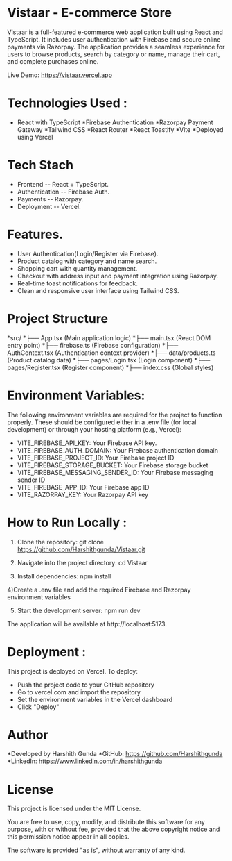 # Vistaar - E-commerce Store
Vistaar is a full-featured e-commerce web application built using React and TypeScript. It includes user authentication with Firebase and secure online payments via Razorpay. The application provides a seamless experience for users to browse products, search by category or name, manage their cart, and complete purchases online.

Live Demo: https://vistaar.vercel.app

# Technologies Used : 

* React with TypeScript
*Firebase Authentication
*Razorpay Payment Gateway
*Tailwind CSS
*React Router
*React Toastify
*Vite
*Deployed using Vercel

# Tech Stach
* Frontend -- React + TypeScript.
* Authentication -- Firebase Auth.
* Payments -- Razorpay.
* Deployment -- Vercel.

# Features.
* User Authentication(Login/Register via Firebase).
* Product catalog with category and name search.
* Shopping cart with quantity management.
* Checkout with address input and payment integration using Razorpay.
* Real-time toast notifications for feedback.
* Clean and responsive user interface using Tailwind CSS.

# Project Structure
*src/
*├── App.tsx (Main application logic)
*├── main.tsx (React DOM entry point)
*├── firebase.ts (Firebase configuration)
*├── AuthContext.tsx (Authentication context provider)
*├── data/products.ts (Product catalog data)
*├── pages/Login.tsx (Login component)
*├── pages/Register.tsx (Register component)
*├── index.css (Global styles)

# Environment Variables:
The following environment variables are required for the project to function properly. These should be configured either in a .env file (for local development) or through your hosting platform (e.g., Vercel):
* VITE_FIREBASE_API_KEY: Your Firebase API key.
* VITE_FIREBASE_AUTH_DOMAIN: Your Firebase authentication domain
* VITE_FIREBASE_PROJECT_ID: Your Firebase project ID
* VITE_FIREBASE_STORAGE_BUCKET: Your Firebase storage bucket
* VITE_FIREBASE_MESSAGING_SENDER_ID: Your Firebase messaging sender ID
* VITE_FIREBASE_APP_ID: Your Firebase app ID
* VITE_RAZORPAY_KEY: Your Razorpay API key

# How to Run Locally : 
1) Clone the repository:
git clone https://github.com/Harshithgunda/Vistaar.git

2) Navigate into the project directory:
cd Vistaar

3) Install dependencies:
npm install

4)Create a .env file and add the required Firebase and Razorpay environment variables

5) Start the development server:
npm run dev

The application will be available at http://localhost:5173.

# Deployment :
This project is deployed on Vercel. To deploy:
* Push the project code to your GitHub repository
* Go to vercel.com and import the repository
* Set the environment variables in the Vercel dashboard
* Click "Deploy"

# Author
*Developed by Harshith Gunda
*GitHub: https://github.com/Harshithgunda
*LinkedIn: https://www.linkedin.com/in/harshithgunda

# License

This project is licensed under the MIT License.

You are free to use, copy, modify, and distribute this software for any purpose, with or without fee, provided that the above copyright notice and this permission notice appear in all copies.

The software is provided "as is", without warranty of any kind.






